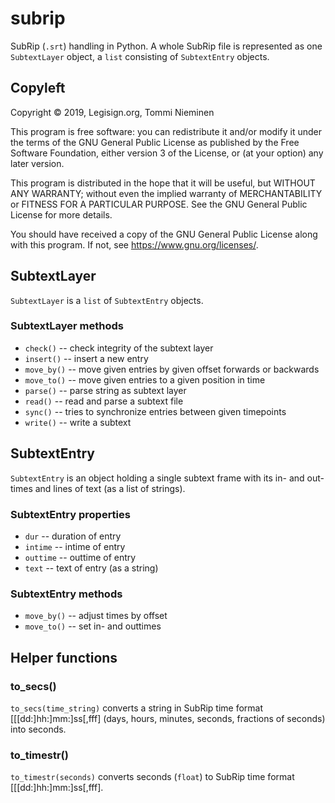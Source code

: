 # subrip

SubRip (`.srt`) handling in Python. A whole SubRip file is represented as one `SubtextLayer` object, a `list` consisting of `SubtextEntry` objects.

## Copyleft

Copyright © 2019, Legisign.org, Tommi Nieminen

This program is free software: you can redistribute it and/or modify it under the terms of the GNU General Public License as published by the Free Software Foundation, either version 3 of the License, or (at your option) any later version.

This program is distributed in the hope that it will be useful, but WITHOUT ANY WARRANTY; without even the implied warranty of MERCHANTABILITY or FITNESS FOR A PARTICULAR PURPOSE. See the GNU General Public License for more details.

You should have received a copy of the GNU General Public License along with this program. If not, see <https://www.gnu.org/licenses/>.

## SubtextLayer

`SubtextLayer` is a `list` of `SubtextEntry` objects.

### SubtextLayer methods

* `check()` -- check integrity of the subtext layer
* `insert()` -- insert a new entry
* `move_by()` -- move given entries by given offset forwards or backwards
* `move_to()` -- move given entries to a given position in time
* `parse()` -- parse string as subtext layer
* `read()` -- read and parse a subtext file
* `sync()` -- tries to synchronize entries between given timepoints
* `write()` -- write a subtext

## SubtextEntry

`SubtextEntry` is an object holding a single subtext frame with its in- and out-times and lines of text (as a list of strings).

### SubtextEntry properties

* `dur` -- duration of entry
* `intime` -- intime of entry
* `outtime` -- outtime of entry
* `text` -- text of entry (as a string)

### SubtextEntry methods

* `move_by()` -- adjust times by offset
* `move_to()` -- set in- and outtimes

## Helper functions

### to_secs()

`to_secs(time_string)` converts a string in SubRip time format [[[dd:]hh:]mm:]ss[,fff] (days, hours, minutes, seconds, fractions of seconds) into seconds.

### to_timestr()

`to_timestr(seconds)` converts seconds (`float`) to SubRip time format [[[dd:]hh:]mm:]ss[,fff].
